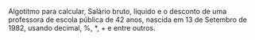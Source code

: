 Algotitmo para calcular, Salário bruto, líquido e o desconto de uma professora de escola pública de 42 anos, nascida em 13 de Setembro de 1982, usando decimal, %, *, + e entre outros.
